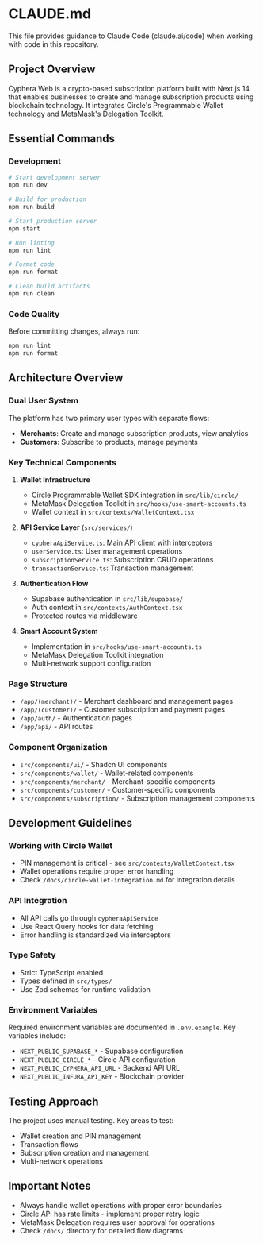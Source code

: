 # CLAUDE.md

This file provides guidance to Claude Code (claude.ai/code) when working with code in this repository.

## Project Overview

Cyphera Web is a crypto-based subscription platform built with Next.js 14 that enables businesses to create and manage subscription products using blockchain technology. It integrates Circle's Programmable Wallet technology and MetaMask's Delegation Toolkit.

## Essential Commands

### Development

```bash
# Start development server
npm run dev

# Build for production
npm run build

# Start production server
npm start

# Run linting
npm run lint

# Format code
npm run format

# Clean build artifacts
npm run clean
```

### Code Quality

Before committing changes, always run:

```bash
npm run lint
npm run format
```

## Architecture Overview

### Dual User System

The platform has two primary user types with separate flows:

- **Merchants**: Create and manage subscription products, view analytics
- **Customers**: Subscribe to products, manage payments

### Key Technical Components

1. **Wallet Infrastructure**
   - Circle Programmable Wallet SDK integration in `src/lib/circle/`
   - MetaMask Delegation Toolkit in `src/hooks/use-smart-accounts.ts`
   - Wallet context in `src/contexts/WalletContext.tsx`

2. **API Service Layer** (`src/services/`)
   - `cypheraApiService.ts`: Main API client with interceptors
   - `userService.ts`: User management operations
   - `subscriptionService.ts`: Subscription CRUD operations
   - `transactionService.ts`: Transaction management

3. **Authentication Flow**
   - Supabase authentication in `src/lib/supabase/`
   - Auth context in `src/contexts/AuthContext.tsx`
   - Protected routes via middleware

4. **Smart Account System**
   - Implementation in `src/hooks/use-smart-accounts.ts`
   - MetaMask Delegation Toolkit integration
   - Multi-network support configuration

### Page Structure

- `/app/(merchant)/` - Merchant dashboard and management pages
- `/app/(customer)/` - Customer subscription and payment pages
- `/app/auth/` - Authentication pages
- `/app/api/` - API routes

### Component Organization

- `src/components/ui/` - Shadcn UI components
- `src/components/wallet/` - Wallet-related components
- `src/components/merchant/` - Merchant-specific components
- `src/components/customer/` - Customer-specific components
- `src/components/subscription/` - Subscription management components

## Development Guidelines

### Working with Circle Wallet

- PIN management is critical - see `src/contexts/WalletContext.tsx`
- Wallet operations require proper error handling
- Check `/docs/circle-wallet-integration.md` for integration details

### API Integration

- All API calls go through `cypheraApiService`
- Use React Query hooks for data fetching
- Error handling is standardized via interceptors

### Type Safety

- Strict TypeScript enabled
- Types defined in `src/types/`
- Use Zod schemas for runtime validation

### Environment Variables

Required environment variables are documented in `.env.example`. Key variables include:

- `NEXT_PUBLIC_SUPABASE_*` - Supabase configuration
- `NEXT_PUBLIC_CIRCLE_*` - Circle API configuration
- `NEXT_PUBLIC_CYPHERA_API_URL` - Backend API URL
- `NEXT_PUBLIC_INFURA_API_KEY` - Blockchain provider

## Testing Approach

The project uses manual testing. Key areas to test:

- Wallet creation and PIN management
- Transaction flows
- Subscription creation and management
- Multi-network operations

## Important Notes

- Always handle wallet operations with proper error boundaries
- Circle API has rate limits - implement proper retry logic
- MetaMask Delegation requires user approval for operations
- Check `/docs/` directory for detailed flow diagrams
